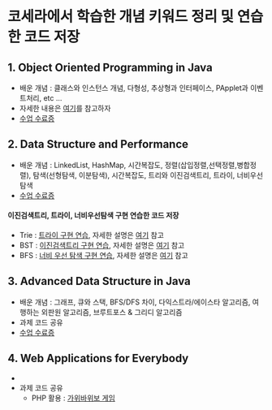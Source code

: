 # 코세라에서 학습한 개념 키워드 정리 및 연습한 코드 저장  
## 1. Object Oriented Programming in Java   
* 배운 개념 : 클래스와 인스턴스 개념, 다형성, 추상형과 인터페이스, PApplet과 이벤트처리, etc ...   
* 자세한 내용은 [여기](https://junu0516.tistory.com/category/Java/%EA%B0%9D%EC%B2%B4%EC%A7%80%ED%96%A5%ED%94%84%EB%A1%9C%EA%B7%B8%EB%9E%98%EB%B0%8D)를 참고하자   
* [수업 수료증](https://www.coursera.org/account/accomplishments/specialization/certificate/JJ4NGXGYQFH3)   

## 2. Data Structure and Performance   
* 배운 개념 : LinkedList, HashMap, 시간복잡도, 정렬(삽입정렬,선택정렬,병합정렬), 탐색(선형탐색, 이분탐색), 시간복잡도, 트리와 이진검색트리, 트라이, 너비우선탐색   
* [수업 수료증](https://coursera.org/share/ad6db25ad39883107bf03b78263a8629)   

#### 이진검색트리, 트라이, 너비우선탐색 구현 연습한 코드 저장   
* Trie : [트라이 구현 연습](https://github.com/junu0516/Data_Structure/tree/main/Trie), 자세한 설명은 [여기](https://junu0516.tistory.com/28?category=919148) 참고   
* BST : [이진검색트리 구현 연습](https://github.com/junu0516/-Coursera-Data_Structure/tree/main/BinarySearchTree), 자세한 설명은 [여기](https://junu0516.tistory.com/22?category=919148) 참고   
* BFS : [너비 우선 탐색 구현 연습](https://github.com/junu0516/-Coursera-Data_Structure/blob/main/BreadthFirstSearch/Structure.java), 자세한 설명은 [여기](https://junu0516.tistory.com/26?category=919148) 참고    

   
## 3. Advanced Data Structure in Java
* 배운 개념 : 그래프, 큐와 스택, BFS/DFS 차이, 다익스트라/에이스타 알고리즘, 여행하는 외판원 알고리즘, 브루트포스 & 그리디 알고리즘   
* 과제 코드 공유   
* [수업 수료증](https://www.coursera.org/account/accomplishments/certificate/CQG3PU6753NC)   

## 4. Web Applications for Everybody   
- 
- 과제 코드 공유
   - PHP 활용 : [가위바위보 게임](https://github.com/junu0516/Coursera_Record/tree/main/RPS)
   


